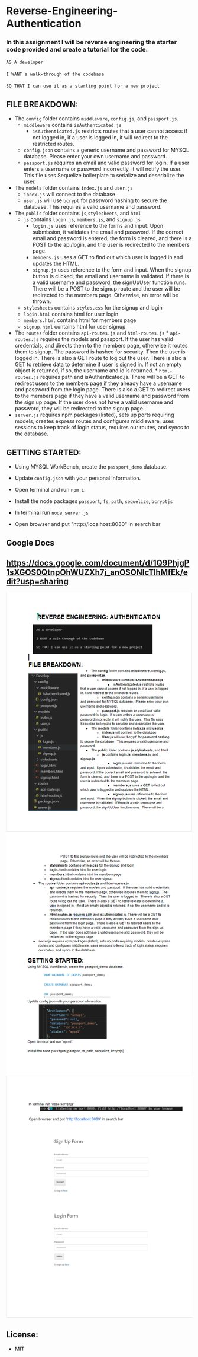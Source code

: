 # Reverse-Engineering-Authentication

### In this assignment I will be reverse engineering the starter code provided and create a tutorial for the code.

```
AS A developer

I WANT a walk-through of the codebase

SO THAT I can use it as a starting point for a new project
```

## FILE BREAKDOWN: 
* The `config` folder contains `middleware`, `config.js`, and `passport.js`.
  * `middleware` contains `isAuthenticated.js`
     * `isAuthenticated.js` restricts routes that a user cannot access if not logged in, if a user is logged in, it will redirect to the restricted routes.
  * `config.json` contains a generic username and password for MYSQL database.  Please enter your own username and password.
  * `passport.js` requires an email and valid password for login.  If a user enters a username or password incorrectly, it will notify the user.  This file uses Sequelize boilerplate to serialize and deserialize the user.
* The `models` folder contains `index.js` and `user.js`
    * `index.js` will connect to the database
    * `user.js` will use `bcrypt` for password hashing to secure the database.  This requires a valid username and password.
* The `public` folder contains `js`,`stylesheets`, and `html`
    * `js` contains `login.js`, `members.js`, and `signup.js`
        * `login.js` uses reference to the forms and input.  Upon submission, it validates the email and password. If the correct email and password is entered, the form is cleared, and there is a POST to the api/login, and the user is redirected to the members page.  
        * `members.js` uses a GET to find out which user is logged in and updates the HTML.
        * `signup.js` uses reference to the form and input.  When the signup button is clicked, the email and username is validated.  If there is a valid username and password, the signUpUser function runs.  There will be a POST to the signup route and the user will be redirected to the members page. Otherwise, an error will be thrown.   
    * `stylesheets` contains `styles.css` for the signup and login
    * `login.html` contains html for user login
    * `members.html` contains html for members page
    * `signup.html` contains html for user signup
* The `routes` folder contains `api-routes.js` and `html-routes.js`
        * `api-routes.js` requires the models and passport.  If the user has valid credentials, and directs them to the members page, otherwise it routes them to signup.  The password is hashed for security.  Then the user is logged in.  There is also a GET route to log out the user.  There is also a GET to retrieve data to determine if user is signed in.  If not an empty object is returned, if so, the username and id is returned.
        * `html-routes.js` requires path and isAuthenticated.js. There will be a GET to redirect users to the members page if they already have a username and password from the login page.  There is also a GET to redirect users to the members page if they have a valid username and password from the sign up page.  If the user does not have a valid username and password, they will be redirected to the signup page.    
* `server.js` requires npm packages (listed), sets up ports requiring models, creates express routes and configures middleware, uses sessions to keep track of login status, requires our routes, and syncs to the database.  

## GETTING STARTED: 

* Using MYSQL WorkBench, create the `passport_demo` database.

* Update `config.json` with your personal information.

* Open terminal and run `npm i`.

* Install the node packages `passport`, `fs`, `path`, `sequelize`, `bcryptjs`

* In terminal run `node server.js`


* Open browser and put "http://localhost:8080" in search bar
  


## Google Docs
## https://docs.google.com/document/d/1Q9PhjgP1sXGOS0QtnpOhWUZXh7j_anOSONIcTlhMfEk/edit?usp=sharing

<img src= ./img/pg1.1.png>
<img src= ./img/pg2.png>
<img src= ./img/pg3.png>
 
 ## License: 
 * MIT


